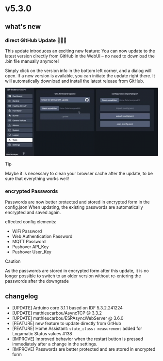 # v5.3.0

## what's new

### direct GitHub Update 🎉🎉🎉

This update introduces an exciting new feature: You can now update to the latest version directly from GitHub in the WebUI – no need to download the .bin file manually anymore!

Simply click on the version info in the bottom left corner, and a dialog will open. If a new version is available, you can initiate the update right there. It will automatically download and install the latest release from GitHub.

![ota-2](Doc/github_ota.gif)

> [!TIP]
> Maybe it is necessary to clean your browser cache after the update, to be sure that everything works well!

### encrypted Passwords

Passwords are now better protected and stored in encrypted form in the config.json
When updating, the existing passwords are automatically encrypted and saved again.

effected config elements:

- WiFi Password
- Web Authentication Password
- MQTT Password
- Pushover API_Key
- Pushover User_Key

> [!CAUTION]
> As the passwords are stored in encrypted form after this update, it is no longer possible to switch to an older version without re-entering the passwords after the downgrade

## changelog

- [UPDATE] Arduino core 3.1.1 based on IDF 5.3.2.241224
- [UPDATE] mathieucarbou/AsyncTCP @ 3.3.2
- [UPDATE] mathieucarbou/ESPAsyncWebServer @ 3.6.0
- [FEATURE] new feature to update directly from GitHub
- [FEATURE] Home Assistant: `state_class: measurement` added for Logamatic Status values #138
- [IMPROVE] Improved behavior when the restart button is pressed immediately after a change in the settings.
- [IMPROVE] Passwords are better protected and are stored in encrypted form

